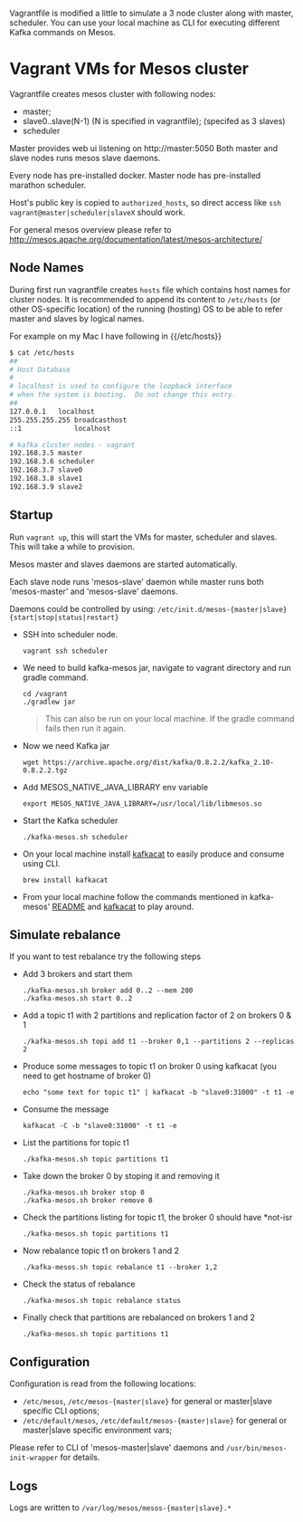 Vagrantfile is modified a little to simulate a 3 node cluster along with master, scheduler. You can use your local machine as CLI for executing different Kafka commands on Mesos.

# Vagrant VMs for Mesos cluster
Vagrantfile creates mesos cluster with following nodes:
- master;
- slave0..slave(N-1) (N is specified in vagrantfile); (specifed as 3 slaves)
- scheduler

Master provides web ui listening on http://master:5050
Both master and slave nodes runs mesos slave daemons.

Every node has pre-installed docker. Master node has pre-installed
marathon scheduler.

Host's public key is copied to `authorized_hosts`,
so direct access like `ssh vagrant@master|scheduler|slaveX` should work.

For general mesos overview please refer to
http://mesos.apache.org/documentation/latest/mesos-architecture/

## Node Names
During first run vagrantfile creates `hosts` file which
contains host names for cluster nodes. It is recommended
to append its content to `/etc/hosts` (or other OS-specific
location) of the running (hosting) OS to be able to refer
master and slaves by logical names.

For example on my Mac I have following in {{/etc/hosts}}
```sh
$ cat /etc/hosts
##
# Host Database
#
# localhost is used to configure the loopback interface
# when the system is booting.  Do not change this entry.
##
127.0.0.1	localhost
255.255.255.255	broadcasthost
::1             localhost

# kafka cluster nodes - vagrant
192.168.3.5	master
192.168.3.6	scheduler
192.168.3.7	slave0
192.168.3.8	slave1
192.168.3.9	slave2
```

## Startup
Run `vagrant up`, this will start the VMs for master, scheduler and slaves. This will take a while to provision.

Mesos master and slaves daemons are started automatically.

Each slave node runs 'mesos-slave' daemon while master runs both
'mesos-master' and 'mesos-slave' daemons.

Daemons could be controlled by using:
`/etc/init.d/mesos-{master|slave} {start|stop|status|restart}`

- SSH into scheduler node.
  ```
  vagrant ssh scheduler
  ```
- We need to build kafka-mesos jar, navigate to vagrant directory and run gradle command.
  ```
  cd /vagrant
  ./gradlew jar
  ```
  > This can also be run on your local machine. If the gradle command fails then run it again.

- Now we need Kafka jar
  ```
  wget https://archive.apache.org/dist/kafka/0.8.2.2/kafka_2.10-0.8.2.2.tgz
  ```
- Add MESOS_NATIVE_JAVA_LIBRARY env variable
  ```
  export MESOS_NATIVE_JAVA_LIBRARY=/usr/local/lib/libmesos.so
  ```
- Start the Kafka scheduler
  ```
  ./kafka-mesos.sh scheduler
  ```
- On your local machine install [kafkacat](https://github.com/edenhill/kafkacat) to easily produce and consume using CLI.
  ```
  brew install kafkacat
  ```
- From your local machine follow the commands mentioned in kafka-mesos' [README](https://github.com/mesos/kafka#starting-and-using-1-broker) and [kafkacat](https://github.com/edenhill/kafkacat) to play around.

## Simulate rebalance
If you want to test rebalance try the following steps
- Add 3 brokers and start them
  ```
  ./kafka-mesos.sh broker add 0..2 --mem 200
  ./kafka-mesos.sh start 0..2
  ```
- Add a topic t1 with 2 partitions and replication factor of 2 on brokers 0 & 1
  ```
  ./kafka-mesos.sh topi add t1 --broker 0,1 --partitions 2 --replicas 2
  ```
- Produce some messages to topic t1 on broker 0 using kafkacat (you need to get hostname of broker 0)
  ```
  echo "some text for topic t1" | kafkacat -b "slave0:31000" -t t1 -e
  ```
- Consume the message
  ```
  kafkacat -C -b "slave0:31000" -t t1 -e
  ```
- List the partitions for topic t1
  ```
  ./kafka-mesos.sh topic partitions t1
  ```
- Take down the broker 0 by stoping it and removing it
  ```
  ./kafka-mesos.sh broker stop 0
  ./kafka-mesos.sh broker remove 0
  ```
- Check the partitions listing for topic t1, the broker 0 should have \*not-isr
  ```
  ./kafka-mesos.sh topic partitions t1
  ```
- Now rebalance topic t1 on brokers 1 and 2
  ```
  ./kafka-mesos.sh topic rebalance t1 --broker 1,2
  ```
- Check the status of rebalance
  ```
  ./kafka-mesos.sh topic rebalance status
  ```  
- Finally check that partitions are rebalanced on brokers 1 and 2
  ```
  ./kafka-mesos.sh topic partitions t1
  ```

## Configuration
Configuration is read from the following locations:
- `/etc/mesos`, `/etc/mesos-{master|slave}`
  for general or master|slave specific CLI options;
- `/etc/default/mesos`, `/etc/default/mesos-{master|slave}`
  for general or master|slave specific environment vars;

Please refer to CLI of 'mesos-master|slave' daemons and `/usr/bin/mesos-init-wrapper`
for details.

## Logs
Logs are written to `/var/log/mesos/mesos-{master|slave}.*`
